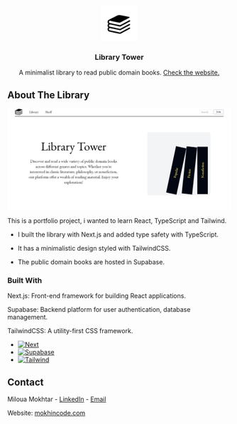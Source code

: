 <!-- PROJECT LOGO -->
<br />
<div align="center">
  <a href="https://library-tower.vercel.app">
    <img src="./public/android-chrome-192x192.png" alt="Logo" width="80" height="80">
  </a>

  <h3 align="center">Library Tower</h3>

  <p align="center">
    A minimalist library to read public domain books.
    <a href="https://library-tower.vercel.app">Check the website.</a>
  </p>
</div>

<!-- ABOUT THE PROJECT -->
## About The Library 

[![Product Name Screen Shot][product-screenshot]](https://library-tower.vercel.app)

This is a portfolio project, i wanted to learn React, TypeScript and Tailwind.

 * I built the library with Next.js and added type safety with TypeScript.

 * It has a minimalistic design styled with TailwindCSS.

 * The public domain books are hosted in Supabase.

### Built With

Next.js: Front-end framework for building React applications.

Supabase: Backend platform for user authentication, database management.

TailwindCSS: A utility-first CSS framework.

* [![Next][Next.js]][Next-url]
* [![Supabase][Supabase]][Supabase-url]
* [![Tailwind][Tailwind]][Tailwind-url]


<!-- CONTACT -->
## Contact

Miloua Mokhtar - [LinkedIn](https://www.linkedin.com/in/mokhtar-miloua/) - <a href = "mailto: miloua23@gmail.com">Email</a>

Website: [mokhincode.com](https://mokhincode.com)

<!-- MARKDOWN LINKS & IMAGES -->
<!-- https://www.markdownguide.org/basic-syntax/#reference-style-links -->
[Next.js]: https://img.shields.io/badge/next.js-000000?style=for-the-badge&logo=nextdotjs&logoColor=white
[Next-url]: https://nextjs.org/
[Tailwind]: https://img.shields.io/badge/tailwindcss-000000?style=for-the-badge&logo=tailwindcss
[Tailwind-url]: https://tailwindcss.com/
[Supabase]: https://shields.io/badge/supabase-black?logo=supabase&style=for-the-badge
[Supabase-url]: https://supabase.com/
[product-screenshot]: ./public/library.PNG
